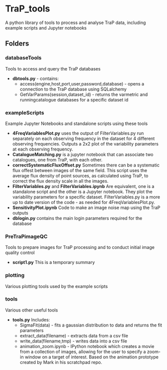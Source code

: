 # TraP_tools
A python library of tools to process and analyse TraP data, including example scripts and Jupyter notebooks

## Folders

### databaseTools
Tools to access and query the TraP databases
* **dbtools.py** - contains:
  * access(engine,host,port,user,password,database) - opens a connection to the TraP database using SQLalchemy
  * GetVarParams(session,dataset_id) - returns the varmetric and runningcatalogue databases for a specific dataset id

### exampleScripts
Example Jupyter Notebooks and standalone scripts using these tools
* **4FreqVariablesPlot.py** uses the output of FilterVariables.py run
  separately on each observing frequency in the dataset for 4
  different observing frequencies. Outputs a 2x2 plot of the
  variability parameters at each observing frequency.
* **CatalogueMatching.py** is a jupyter notebook that can associate
two catalogues, one from TraP, with  each other.
* **correctSystematicFluxOffset.py** Sometimes there can be a
  systematic flux offest between images of the same field. This script
  uses the average flux density of point sources, as calculated using
  TraP, to correct the flux  density scale in all the images.
* **FilterVariables.py** and **FilterVariables.ipynb** Are equivalent,
  one is a standalone script and the other is a Jupyter notebook. They
  plot the variability parameters for a specific
  dataset. FilterVariables.py is a more up to date version of the
  code - as needed for 4FreqVariablesPlot.py.
* **SensitivityPlot.ipynb** Code to make an image noise map using the
  TraP outputs
* **dblogin.py** contains the main login parameters required for the database

### PreTraPimageQC
Tools to prepare images for TraP processing and to conduct initial image quality control
* **script1.py** This is a temporary summary

### plotting
Various plotting tools used by the example scripts

### tools
Various other useful tools 
* **tools.py** Includes:
  * SigmaFit(data) - fits a gaussian distribution to data and returns the fit parameters
  * extract_data(filename) - extracts data from a csv file
  * write_data(filename,tmp) - writes data into a csv file
  * animation_zoom.ipynb - IPython notebook which creates a movie from a collection of images, allowing for the user to specify a zoom-in window on a target of interest. Based on the animation prototype created by Mark in his scratchpad repo.
